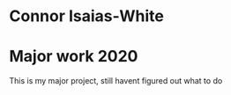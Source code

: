 # Connor Isaias-White
# Major work 2020
This is my major project, still havent figured out what to do
